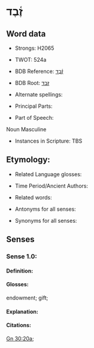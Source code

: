 # זֶ֫בֶד

<!-- Status: S2="NeedsEdits" -->
<!-- Lexica used for edits:   -->

## Word data

* Strongs: H2065

* TWOT: 524a

* BDB Reference: [זֶ֫בֶד](rc://en/bdb/dict/g.ad.ab)

* BDB Root: [זבד](rc://en/bdb/dict/g.ad.aa)

* Alternate spellings:

* Principal Parts:

* Part of Speech:

Noun Masculine

* Instances in Scripture: TBS

## Etymology:

* Related Language glosses:

* Time Period/Ancient Authors:

* Related words:

* Antonyms for all senses:

* Synonyms for all senses:

## Senses

### Sense 1.0:

#### Definition:

#### Glosses:

endowment; gift; 

#### Explanation:

#### Citations:

[Gn 30:20a](rc://he/uhb/book/gen/30/20); 

